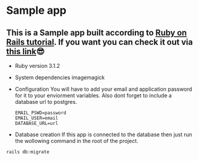 # Sample app

## This is a Sample app built according to [Ruby on Rails tutorial](https://www.learnenough.com/course/ruby_on_rails_tutorial_7th_edition/frontmatter). If you want you can check it out via [this link](https://hellorailsemirlan.herokuapp.com)😎

- Ruby version
  3.1.2
- System dependencies
  imagemagick
- Configuration
  You will have to add your email and application password for it to your enviorment variables.
  Also dont forget to include a database url to postgres.

  ```
  EMAIL_PSWD=password
  EMAIL_USER=email
  DATABASE_URL=url
  ```

- Database creation
  If this app is connected to the database then just run the wollowing command in the root of the project.

```
rails db:migrate
```
